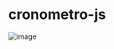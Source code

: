 # cronometro-js
 
![image](https://user-images.githubusercontent.com/43189281/210269849-87acdcd2-19cf-4ce3-aaea-565d5585f17c.png)
